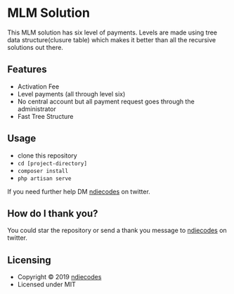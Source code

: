
# MLM Solution

This MLM solution has six level of payments.
Levels are made using tree data structure(clusure table) which makes it better than all the recursive solutions out there.


## Features

- Activation Fee
- Level payments (all through level six)
- No central account but all payment request goes through the administrator
- Fast Tree Structure

## Usage

- clone this repository
- `cd [project-directory]`
- `composer install`
- `php artisan serve`

If you need further help DM [ndiecodes](https://twitter.com/ndiecodes) on twitter.


## How do I thank you?

You could star the repository or send a thank you message to [ndiecodes](https://twitter.com/ndiecodes) on twitter.

## Licensing

* Copyright © 2019  [ndiecodes](https://twitter.com/ndiecodes)
* Licensed under MIT

